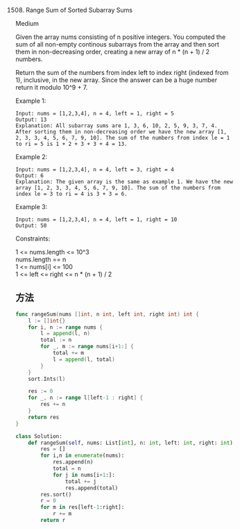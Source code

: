 1508. Range Sum of Sorted Subarray Sums


Medium


Given the array nums consisting of n positive integers. You computed the sum of all non-empty continous subarrays from the array and then sort them in non-decreasing order, creating a new array of n * (n + 1) / 2 numbers.

Return the sum of the numbers from index left to index right (indexed from 1), inclusive, in the new array. Since the answer can be a huge number return it modulo 10^9 + 7.

 

Example 1:

```
Input: nums = [1,2,3,4], n = 4, left = 1, right = 5
Output: 13 
Explanation: All subarray sums are 1, 3, 6, 10, 2, 5, 9, 3, 7, 4. After sorting them in non-decreasing order we have the new array [1, 2, 3, 3, 4, 5, 6, 7, 9, 10]. The sum of the numbers from index le = 1 to ri = 5 is 1 + 2 + 3 + 3 + 4 = 13. 
```

Example 2:

```
Input: nums = [1,2,3,4], n = 4, left = 3, right = 4
Output: 6
Explanation: The given array is the same as example 1. We have the new array [1, 2, 3, 3, 4, 5, 6, 7, 9, 10]. The sum of the numbers from index le = 3 to ri = 4 is 3 + 3 = 6.
```

Example 3:

```
Input: nums = [1,2,3,4], n = 4, left = 1, right = 10
Output: 50
```
 

Constraints:

1 <= nums.length <= 10^3  
nums.length == n  
1 <= nums[i] <= 100  
1 <= left <= right <= n * (n + 1) / 2

## 方法

```go
func rangeSum(nums []int, n int, left int, right int) int {
	l := []int{}
	for i, n := range nums {
		l = append(l, n)
		total := n
		for _, m := range nums[i+1:] {
			total += m
			l = append(l, total)
		}
	}
	sort.Ints(l)

	res := 0
	for _, n := range l[left-1 : right] {
		res += n
	}
	return res
}
```


```python
class Solution:
    def rangeSum(self, nums: List[int], n: int, left: int, right: int) -> int:
        res = []
        for i,n in enumerate(nums):
            res.append(n)
            total = n
            for j in nums[i+1:]:
                total += j
                res.append(total)
        res.sort()
        r = 0
        for m in res[left-1:right]:
            r += m
        return r
```